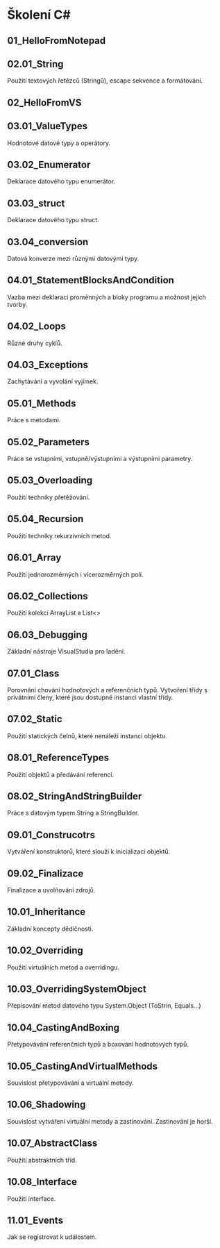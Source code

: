 # Školení C#
## 01_HelloFromNotepad

## 02.01_String
Použití textových řetězců (Stringů), escape sekvence a formátování.
## 02_HelloFromVS

## 03.01_ValueTypes
Hodnotové datové typy a operátory.
## 03.02_Enumerator
Deklarace datového typu enumerátor.
## 03.03_struct
Deklarace datového typu struct.
## 03.04_conversion
Datová konverze mezi různými datovými typy.
## 04.01_StatementBlocksAndCondition
Vazba mezi deklarací proměnných a bloky programu a možnost jejich tvorby.
## 04.02_Loops
Různé druhy cyklů.
## 04.03_Exceptions
Zachytávání a vyvolání vyjímek.
## 05.01_Methods
Práce s metodami.
## 05.02_Parameters
Práce se vstupními, vstupně/výstupními a výstupními parametry.
## 05.03_Overloading
Použití techniky přetěžování.
## 05.04_Recursion
Použití techniky rekurzivních metod.
## 06.01_Array
Použítí jednorozměrných i vícerozměrných polí.
## 06.02_Collections
Použití kolekcí ArrayList a List<>
## 06.03_Debugging
Základní nástroje VisualStudia pro ladění.
## 07.01_Class
Porovnání chování hodnotových a referenčních typů.
Vytvoření třídy s privátními členy, které jsou dostupné instanci vlastní třídy.
## 07.02_Static
Použití statických čelnů, které nenáleží instanci objektu.
## 08.01_ReferenceTypes
Použití objektů a předávání referencí.
## 08.02_StringAndStringBuilder
Práce s datovým typem String a StringBuilder.
## 09.01_Construcotrs
Vytváření konstruktorů, které slouží k inicializaci objektů.
## 09.02_Finalizace
Finalizace a uvolňování zdrojů.
## 10.01_Inheritance
Základní koncepty dědičnosti.
## 10.02_Overriding
Použití virtuálních metod a overridingu.
## 10.03_OverridingSystemObject
Přepisování metod datového typu System.Object (ToStrin, Equals...)
## 10.04_CastingAndBoxing
Přetypovávání referenčních typů a boxování hodnotových typů.
## 10.05_CastingAndVirtualMethods
Souvislost přetypovávání a virtuální metody.
## 10.06_Shadowing
Souvislost vytváření virtuální metody a zastinování. Zastinování je horší.
## 10.07_AbstractClass
Použití abstraktních tříd.
## 10.08_Interface
Použití interface.
## 11.01_Events
Jak se registrovat k událostem.